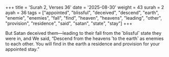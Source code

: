 +++
title = 'Surah 2, Verses 36'
date = '2025-08-30'
weight = 43
surah = 2
ayah = 36
tags = ["appointed", "blissful", "deceived", "descend", "earth", "enemie", "enemies", "fall", "find", "heaven", "heavens", "leading", "other", "provision", "residence", "said", "satan", "state", "stay"]
+++

But Satan deceived them—leading to their fall from the ˹blissful˺ state they were in, and We said, “Descend from the heavens ˹to the earth˺ as enemies to each other. You will find in the earth a residence and provision for your appointed stay.”